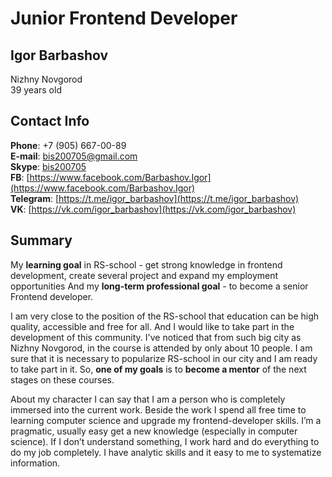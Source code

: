 # Junior Frontend Developer

## Igor Barbashov
Nizhny Novgorod  
39 years old

## Contact Info
**Phone**: +7 (905) 667-00-89  
**E-mail**: [bis200705@gmail.com](mailto:bis200705@gmail.com)  
**Skype**: [bis200705](skype:bis200705)  
**FB**: [https://www.facebook.com/Barbashov.Igor](https://www.facebook.com/Barbashov.Igor)  
**Telegram**: [https://t.me/igor_barbashov](https://t.me/igor_barbashov)  
**VK**: [https://vk.com/igor_barbashov](https://vk.com/igor_barbashov)  

## Summary
My **learning goal** in RS-school - get strong knowledge in frontend development, create several project and expand my employment opportunities  And my **long-term professional goal** - to become a senior Frontend developer.

I am very close to the position of the RS-school that education can be high quality, accessible and free for all. And I would like to take part in the development of this community. I've noticed that from such big city as Nizhny Novgorod, in the course is attended by only about 10 people. I am sure that it is necessary to popularize RS-school in our city and I am ready to take part in it. So, **one of my goals** is to **become a mentor** of the next stages on these courses.

About my character I can say that I am a person who is completely immersed into the current work. Beside the work I spend all free time to learning computer science and upgrade my frontend-developer skills. I’m a pragmatic, usually easy get a new knowledge (especially in computer science). If I don’t understand something, I work hard and do everything to do my job completely. I have analytic skills and it easy to me to systematize information.